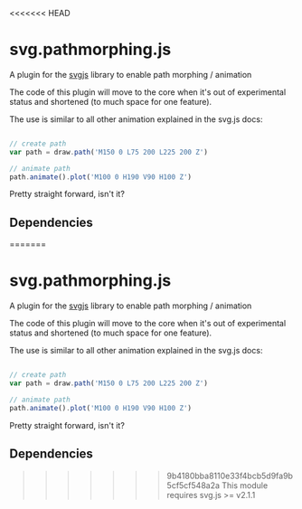 <<<<<<< HEAD
# svg.pathmorphing.js

A plugin for the [svgjs](https://github.com/svgdotjs/svg.js) library to enable path morphing / animation

The code of this plugin will move to the core when it's out of experimental status and shortened (to much space for one feature).

The use is similar to all other animation explained in the svg.js docs:

```javascript

// create path
var path = draw.path('M150 0 L75 200 L225 200 Z')

// animate path
path.animate().plot('M100 0 H190 V90 H100 Z')

```

Pretty straight forward, isn't it?

## Dependencies
=======
# svg.pathmorphing.js

A plugin for the [svgjs](https://github.com/svgdotjs/svg.js) library to enable path morphing / animation

The code of this plugin will move to the core when it's out of experimental status and shortened (to much space for one feature).

The use is similar to all other animation explained in the svg.js docs:

```javascript

// create path
var path = draw.path('M150 0 L75 200 L225 200 Z')

// animate path
path.animate().plot('M100 0 H190 V90 H100 Z')

```

Pretty straight forward, isn't it?

## Dependencies
>>>>>>> 9b4180bba8110e33f4bcb5d9fa9b5cf5cf548a2a
This module requires svg.js >= v2.1.1